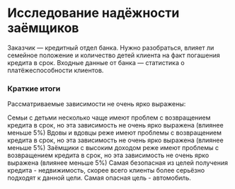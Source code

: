 # Исследование надёжности заёмщиков

Заказчик — кредитный отдел банка. Нужно разобраться, влияет ли семейное положение и количество детей клиента на факт погашения кредита в срок. Входные данные от банка — статистика о платёжеспособности клиентов.

### Краткие итоги

Рассматриваемые зависимости не очень ярко выражены:

Семьи с детьми несколько чаще имеют проблем с возвращением кредита в срок, но эта зависимость не очень ярко выражена (влиянее меньше 5%)
Вдовы и вдовцы реже имеют проблемы с возвращением кредита в срок, но эта зависимость не очень ярко выражена (влиянее меньше 5%)
Заёмщики с высоким доходом реже имеют проблемы с возвращением кредита в срок, но эта зависимость не очень ярко выражена (влиянее меньше 5%)
Самая безопасная из целей получения кредита - недвижимость, скорее всего клиенты более серьёзно подходят к данной цели. Самая опасная цель - автомобиль.
